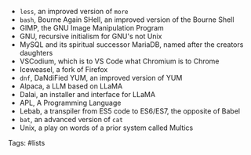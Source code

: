- `less`, an improved version of `more`
- `bash`, Bourne Again SHell, an improved version of the Bourne Shell
- GIMP, the GNU Image Manipulation Program
- GNU, recursive initialism for GNU's not Unix
- MySQL and its spiritual successor MariaDB, named after the creators daughters
- VSCodium, which is to VS Code what Chromium is to Chrome
- Iceweasel, a fork of Firefox
- `dnf`, DaNdiFied YUM, an improved version of YUM
- Alpaca, a LLM based on LLaMA
- Dalai, an installer and interface for LLaMA
- APL, A Programming Language
- Lebab, a transpiler from ES5 code to ES6/ES7, the opposite of Babel
- `bat`, an advanced version of `cat`
- Unix, a play on words of a prior system called Multics

Tags: #lists